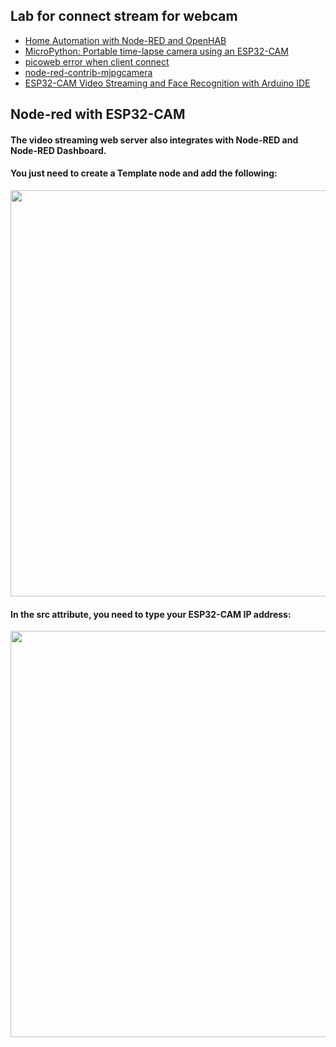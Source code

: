 ## Lab for connect stream for webcam
* [Home Automation with Node-RED and OpenHAB](https://wiki.instar.com/Advanced_User/Node-RED_and_MQTT/Projects/Live_Video)
* [MicroPython: Portable time-lapse camera using an ESP32-CAM](https://lemariva.com/blog/2020/02/micropython-timelapse-video-using-esp32-cam)
* [picoweb error when client connect](https://forum.micropython.org/viewtopic.php?t=6002)
* [node-red-contrib-mjpgcamera](https://flows.nodered.org/node/node-red-contrib-mjpgcamera)
* [ESP32-CAM Video Streaming and Face Recognition with Arduino IDE](https://randomnerdtutorials.com/esp32-cam-video-streaming-face-recognition-arduino-ide/)
## Node-red with ESP32-CAM
#### The video streaming web server also integrates with Node-RED and Node-RED Dashboard. 
#### You just need to create a Template node and add the following:

<div style="margin-bottom: 10px;">
<img src="https://YOUR-ESP32-CAM-IP-ADDRESS" width="650px">
</div>


#### In the src attribute, you need to type your ESP32-CAM IP address:

<div style="margin-bottom: 10px;">
<img src="https://192.168.1.91" width="650px">
</div>

